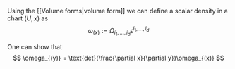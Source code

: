 Using the [[Volume forms|volume form]] we can define a scalar density in a chart $(U,x)$ as 
$$
\omega_{(x)} := \Omega_{i_1,...,i_d}\epsilon^{i_1,...,i_d}
$$

One can show that 
$$
\omega_{(y)} = \text{det}(\frac{\partial x}{\partial y})\omega_{(x)}
$$